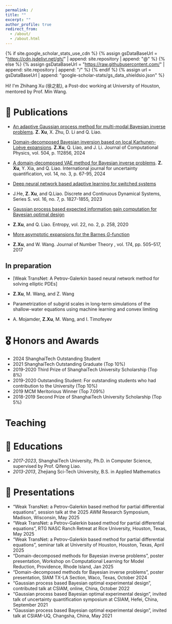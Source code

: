 ```yaml
---
permalink: /
title: ""
excerpt: ""
author_profile: true
redirect_from: 
  - /about/
  - /about.html
---
```


{% if site.google_scholar_stats_use_cdn %}
{% assign gsDataBaseUrl = "https://cdn.jsdelivr.net/gh/" | append: site.repository | append: "@" %}
{% else %}
{% assign gsDataBaseUrl = "https://raw.githubusercontent.com/" | append: site.repository | append: "/" %}
{% endif %}
{% assign url = gsDataBaseUrl | append: "google-scholar-stats/gs_data_shieldsio.json" %}

<span class='anchor' id='about-me'></span>

<!-- Hi! I'm Zhihang (徐之航), a Post-doc working at University of Houston, mentored by Prof. Min Wang.

My research focuses on Natural Language Processing (NLP). Recently, I'm doing reasearch related to (Multimodal) LLMs and RAG at Tongyi Lab, Alibaba. -->

Hi! I'm Zhihang Xu (徐之航), a Post-doc working at University of Houston, mentored by Prof. Min Wang.

<!-- 
# 🔥 News
- *2022.02*: &nbsp;🎉🎉 Lorem ipsum dolor sit amet, consectetur adipiscing elit. Vivamus ornare aliquet ipsum, ac tempus justo dapibus sit amet. 
- *2022.02*: &nbsp;🎉🎉 Lorem ipsum dolor sit amet, consectetur adipiscing elit. Vivamus ornare aliquet ipsum, ac tempus justo dapibus sit amet.  -->

# 📝 Publications 
- [An adaptive Gaussian process method for multi-modal Bayesian inverse problems](https://arxiv.org/abs/2409.15307).
**Z. Xu**, X. Zhu, D. Li and Q. Liao. 


- [Domain-decomposed Bayesian inversion based on local Karhunen-Loève expansions](https://www.sciencedirect.com/science/article/abs/pii/S0021999124001050).
**Z.Xu**, Q. Liao, and J. Li. Journal of Computational Physics, vol. 504, p. 112856, 2024

- [A domain-decomposed VAE method for Bayesian inverse problems](https://www.dl.begellhouse.com/journals/52034eb04b657aea,5c40dbf8319223e2,59ab442e11a7dd59.html).
**Z. Xu**, Y. Xia, and Q. Liao. International journal for uncertainty quantification,  vol. 14, no. 3, p. 67-95, 2024


- [Deep neural network based adaptive learning for switched systems](https://www.aimsciences.org/article/doi/10.3934/dcdss.2023066)
- J.He, **Z. Xu**, and Q.Liao. Discrete and Continuous Dynamical Systems, Series S. vol. 16, no. 7, p. 1827-1855, 2023  

- [Gaussian process based expected information gain computation for Bayesian optimal design](https://www.mdpi.com/1099-4300/22/2/258)
- **Z.Xu**, and Q. Liao. Entropy, vol. 22, no. 2, p. 258, 2020 

- [More asymptotic expansions for the Barnes $G$-function](https://www.sciencedirect.com/science/article/pii/S0022314X17300057)
- **Z.Xu**, and W. Wang. Journal of Number Theory , vol. 174, pp. 505–517, 2017 

##  In preparation

- [Weak TransNet: A Petrov-Galerkin based neural network method for solving elliptic PDEs]
- **Z.Xu**, M. Wang, and Z. Wang 

- Parametrization of subgrid scales in long-term simulations of the shallow-water equations using machine learning and convex limiting 
- A. Mojamder, **Z.Xu**, M. Wang, and  I. Timofeyev

<!-- <div class='paper-box'><div class='paper-box-image'><div><div class="badge">CVPR 2016</div><img src='images/500x300.png' alt="sym" width="100%"></div></div>
<div class='paper-box-text' markdown="1"> -->

<!-- [**Project**](https://scholar.google.com/citations?view_op=view_citation&hl=zh-CN&user=DhtAFkwAAAAJ&citation_for_view=DhtAFkwAAAAJ:ALROH1vI_8AC) <strong><span class='show_paper_citations' data='DhtAFkwAAAAJ:ALROH1vI_8AC'></span></strong>
- Lorem ipsum dolor sit amet, consectetur adipiscing elit. Vivamus ornare aliquet ipsum, ac tempus justo dapibus sit amet.  -->
<!-- </div>
</div> -->

<!-- - [Lorem ipsum dolor sit amet, consectetur adipiscing elit. Vivamus ornare aliquet ipsum, ac tempus justo dapibus sit amet](https://github.com), A, B, C, **CVPR 2020** -->

# 🎖 Honors and Awards
- 2024 ShanghaiTech Outstanding Student
- 2021 ShanghaiTech Outstanding Graduate (Top 10%)
- 2019-2020 Third Prize of ShanghaiTech University Scholarship (Top 8%)
- 2019-2020 Outstanding Student: For outstanding students who had contribution to the University (Top 10%)
- 2019 MCM Meritorious Winner (Top 7.09%)
- 2018-2019 Second Prize of ShanghaiTech University Scholarship (Top 5%)


# Teaching 


# 📖 Educations
- *2017-2023*, ShanghaiTech University, Ph.D. in Computer Science, supervised by Prof. Qifeng Liao. 
- *2013-2013*, Zhejiang Sci-Tech University, B.S. in Applied Mathematics  

# 💬 Presentations
- “Weak TransNet: a Petrov-Galerkin based method for partial differential equations”, session talk at the 2025 AWM Research Symposium, Madison, Wisconsin, May 2025
-  “Weak TransNet: a Petrov-Galerkin based method for partial differential equations”,  RTG NASC Ranch Retreat at Rice University, Houston, Texas, May 2025 
-  “Weak TransNet: a Petrov-Galerkin based method for partial differential equations”, seminar talk at University of Houston, Houston, Texas, April 2025
-  “Domain-decomposed methods for Bayesian inverse problems”, poster presentation, Workshop on Computational Learning for Model Reduction, Providence, Rhode Island, Jan 2025 
-  “Domain-decomposed methods for Bayesian inverse problems”, poster presentation, SIAM TX-LA Section, Waco, Texas, October 2024 
- “Gaussian process based Bayesian optimal experimental design”, contributed talk at CSIAM, online, China, October 2022
- “Gaussian process based Bayesian optimal experimental design”, invited talk of uncertainty quantification symposium at CSIAM, Hefei, China, September 2021
- “Gaussian process based Bayesian optimal experimental design”, invited talk at CSIAM-UQ, Changsha, China, May 2021 

<!-- - *2021.06*, Lorem ipsum dolor sit amet, consectetur adipiscing elit. Vivamus ornare aliquet ipsum, ac tempus justo dapibus sit amet. 
- *2021.03*, Lorem ipsum dolor sit amet, consectetur adipiscing elit. Vivamus ornare aliquet ipsum, ac tempus justo dapibus sit amet.  \| [\[video\]](https://github.com/) -->
